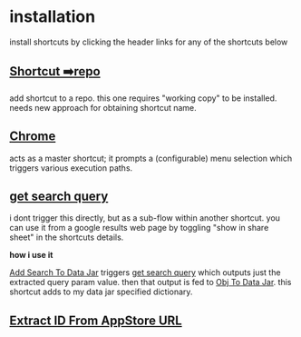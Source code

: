 # installation
install shortcuts by clicking the header links for any of the shortcuts below


## [Shortcut ➡️repo](https://www.icloud.com/shortcuts/e021cefbd3fa4e61b648282e606cdc38)
add shortcut to a repo. this one requires "working copy" to be installed. needs new approach for obtaining shortcut name.

## [Chrome](https://www.icloud.com/shortcuts/4c345b3562c84b0ab29c591cdac42a36)
acts as a master shortcut; it prompts a (configurable) menu selection which triggers various execution paths. 

## [get search query](https://www.icloud.com/shortcuts/dd73673d8f194c90aee7accea50c156c)
i dont trigger this directly, but as a sub-flow within another shortcut. you can use it from a google results web page by toggling "show in share sheet" in the shortcuts details. 

**how i use it**

[Add Search To Data Jar](https://www.icloud.com/shortcuts/5647f22fd645467aab2eaeb92c8da727) triggers [get search query](https://www.icloud.com/shortcuts/dd73673d8f194c90aee7accea50c156c) which outputs just the extracted query param  value. then that output is fed to [Obj To Data Jar](https://www.icloud.com/shortcuts/d1399703eadb4a5198bc50ab944c0be6). this shortcut adds to my data jar specified dictionary.


## [Extract ID From AppStore URL ](https://www.icloud.com/shortcuts/931e483b01424c7399dec55dba2ae449)
